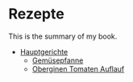 # Rezepte

This is the summary of my book.

* [Hauptgerichte](hauptgerichte/README.md)
    * [Gemüsepfanne](hauptgerichte/gemuesepfanne.md)
    * [Oberginen Tomaten Auflauf](hauptgerichte/oberginenTomatenAuflauf.md)
